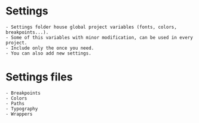 # Settings

    - Settings folder house global project variables (fonts, colors, breakpoints...).
    - Some of this variables with minor modification, can be used in every project.
    - Include only the once you need.
    - You can also add new settings.

# Settings files

    - Breakpoints
    - Colors
    - Paths
    - Typography
    - Wrappers
